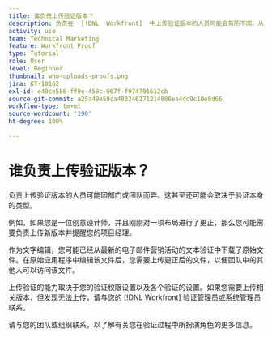 ```yaml
---
title: 谁负责上传验证版本？
description: 负责在  [!DNL  Workfront]  中上传验证版本的人员可能会有所不同。从常见用例中学习，以确定组织中的理想设置。
activity: use
team: Technical Marketing
feature: Workfront Proof
type: Tutorial
role: User
level: Beginner
thumbnail: who-uploads-proofs.png
jira: KT-10162
exl-id: e49ce586-ff9e-459c-967f-f974791612cb
source-git-commit: a25a49e59ca483246271214886ea4dc9c10e8d66
workflow-type: tm+mt
source-wordcount: '190'
ht-degree: 100%

---
```


# 谁负责上传验证版本？

负责上传验证版本的人员可能因部门或团队而异。这甚至还可能会取决于验证本身的类型。

例如，如果您是一位创意设计师，并且刚刚对一项布局进行了更正，那么您可能需要负责上传新版本并提醒您的项目经理。

作为文字编辑，您可能已经从最新的电子邮件营销活动的文本验证中下载了原始文件。在原始应用程序中编辑该文件后，您需要上传更正后的文件，以便团队中的其他人可以访问该文件。

上传验证的能力取决于您的验证权限设置以及各个验证的设置。如果您需要上传相关版本，但发现无法上传，请与您的 [!DNL Workfront] 验证管理员或系统管理员联系。

请与您的团队或组织联系，以了解有关您在验证过程中所扮演角色的更多信息。
